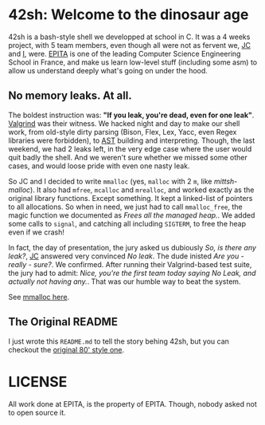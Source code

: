 # 42sh: Welcome to the dinosaur age

42sh is a bash-style shell we developped at school in C. It was a 4 weeks project, with 5 team members, even though all were not as fervent we, [JC](http://github.com/jclanoe) and [I](http://github.com/mittsh), were.
[EPITA](http://www.epita.fr/en/) is one of the leading Computer Science Engineering School in France, and make us learn low-level stuff (including some asm) to allow us understand deeply what's going on under the hood.

## No memory leaks. At all.

The boldest instruction was: **"If you leak, you're dead, even for one leak"**. [Valgrind](http://valgrind.org/) was their  witness.
We hacked night and day to make our shell work, from old-style dirty parsing (Bison, Flex, Lex, Yacc, even Regex libraries were forbidden), to [AST](http://en.wikipedia.org/wiki/Abstract_syntax_tree) building and interpreting. Though, the last weekend, we had 2 leaks left, in the very edge case where the user would quit badly the shell. And we weren't sure whether we missed some other cases, and would loose pride with even one nasty leak.

So JC and I decided to write `mmalloc` (yes, `malloc` with 2 `m`, like *mittsh-malloc*). It also had `mfree`, `mcalloc` and `mrealloc`, and worked exactly as the original library functions. Except something. It kept a linked-list of pointers to all allocations. So when in need, we just had to call `mmalloc_free`, the magic function we documented as *Frees all the managed heap.*.
We added some calls to `signal`, and catching all including `SIGTERM`, to free the heap even if we crash!

In fact, the day of presentation, the jury asked us dubiously *So, is there any leak?*, [JC](http://github.com/jclanoe) answered very convinced *No leak*. The dude inisted *Are you - really - sure?*. We confirmed. After running their Valgrind-based test suite, the jury had to admit: *Nice, you're the first team today saying No Leak, and actually not having any.*. That was our humble way to beat the system.

See [mmalloc here](https://github.com/mittsh/42sh/blob/master/src/mmalloc/mmalloc.h).

## The Original README

I just wrote this `README.md` to tell the story behing 42sh, but you can checkout the [original 80' style one](https://github.com/mittsh/42sh/blob/master/README).

# LICENSE

All work done at EPITA, is the property of EPITA. Though, nobody asked not to open source it.
